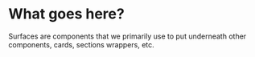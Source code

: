 # What goes here?

Surfaces are components that we primarily use to put underneath other components, cards, sections wrappers, etc.
